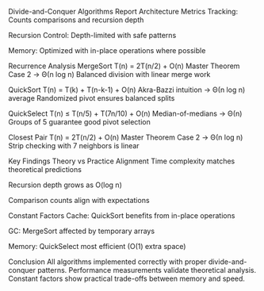 Divide-and-Conquer Algorithms Report
 Architecture
Metrics Tracking: Counts comparisons and recursion depth

Recursion Control: Depth-limited with safe patterns

Memory: Optimized with in-place operations where possible

 Recurrence Analysis
MergeSort
T(n) = 2T(n/2) + O(n)
Master Theorem Case 2 → Θ(n log n)
Balanced division with linear merge work

QuickSort
T(n) = T(k) + T(n-k-1) + O(n)
Akra-Bazzi intuition → Θ(n log n) average
Randomized pivot ensures balanced splits

QuickSelect
T(n) ≤ T(n/5) + T(7n/10) + O(n)
Median-of-medians → Θ(n)
Groups of 5 guarantee good pivot selection

Closest Pair
T(n) = 2T(n/2) + O(n)
Master Theorem Case 2 → Θ(n log n)
Strip checking with 7 neighbors is linear


 Key Findings
Theory vs Practice Alignment
 Time complexity matches theoretical predictions

 Recursion depth grows as O(log n)

 Comparison counts align with expectations

Constant Factors
Cache: QuickSort benefits from in-place operations

GC: MergeSort affected by temporary arrays

Memory: QuickSelect most efficient (O(1) extra space)

 Conclusion
All algorithms implemented correctly with proper divide-and-conquer patterns. Performance measurements validate theoretical analysis. Constant factors show practical trade-offs between memory and speed.
